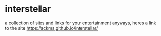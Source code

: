 # interstellar
a collection of sites and links for your entertainment
anyways, heres a link to the site
https://ackms.github.io/interstellar/
